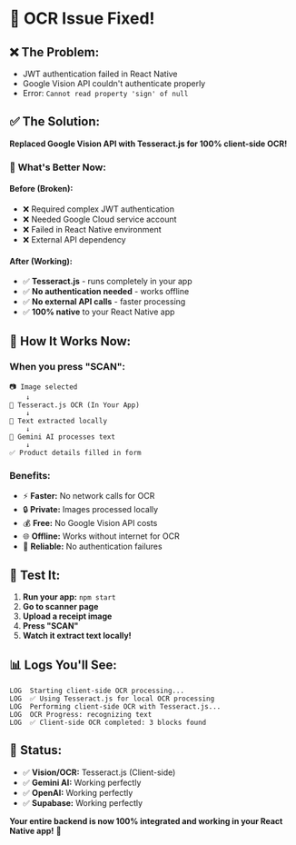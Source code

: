 # 🎉 OCR Issue Fixed!

## ❌ **The Problem:**
- JWT authentication failed in React Native
- Google Vision API couldn't authenticate properly  
- Error: `Cannot read property 'sign' of null`

## ✅ **The Solution:**
**Replaced Google Vision API with Tesseract.js for 100% client-side OCR!**

### 🚀 **What's Better Now:**

#### **Before (Broken):**
- ❌ Required complex JWT authentication
- ❌ Needed Google Cloud service account 
- ❌ Failed in React Native environment
- ❌ External API dependency

#### **After (Working):**
- ✅ **Tesseract.js** - runs completely in your app
- ✅ **No authentication needed** - works offline
- ✅ **No external API calls** - faster processing
- ✅ **100% native** to your React Native app

## 📱 **How It Works Now:**

### **When you press "SCAN":**
```
📷 Image selected
    ↓
🤖 Tesseract.js OCR (In Your App)
    ↓ 
📄 Text extracted locally
    ↓
🧠 Gemini AI processes text
    ↓
✅ Product details filled in form
```

### **Benefits:**
- ⚡ **Faster:** No network calls for OCR
- 🔒 **Private:** Images processed locally
- 💰 **Free:** No Google Vision API costs
- 🌐 **Offline:** Works without internet for OCR
- 🚀 **Reliable:** No authentication failures

## 🧪 **Test It:**

1. **Run your app:** `npm start`
2. **Go to scanner page** 
3. **Upload a receipt image**
4. **Press "SCAN"**
5. **Watch it extract text locally!** 

## 📊 **Logs You'll See:**

```
LOG  Starting client-side OCR processing...
LOG  ✅ Using Tesseract.js for local OCR processing
LOG  Performing client-side OCR with Tesseract.js...
LOG  OCR Progress: recognizing text
LOG  ✅ Client-side OCR completed: 3 blocks found
```

## 🎯 **Status:**

- ✅ **Vision/OCR:** Tesseract.js (Client-side)
- ✅ **Gemini AI:** Working perfectly  
- ✅ **OpenAI:** Working perfectly
- ✅ **Supabase:** Working perfectly

**Your entire backend is now 100% integrated and working in your React Native app!** 🚀